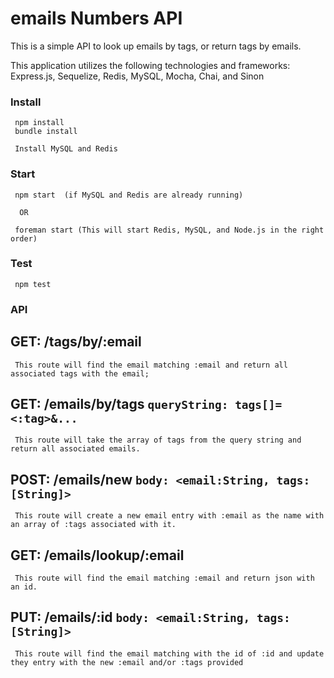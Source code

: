 emails Numbers API
==========================================

This is a simple API to look up emails by tags, or return tags by emails.

This application utilizes the following technologies and frameworks:
    Express.js,
    Sequelize,
    Redis,
    MySQL,
    Mocha,
    Chai, 
    and Sinon

### Install

     npm install
     bundle install

     Install MySQL and Redis

### Start

     npm start  (if MySQL and Redis are already running)

      OR

     foreman start (This will start Redis, MySQL, and Node.js in the right order)

### Test

     npm test

### API

## GET: /tags/by/:email
     This route will find the email matching :email and return all associated tags with the email;

## GET: /emails/by/tags    ```queryString: tags[]=<:tag>&...```
     This route will take the array of tags from the query string and return all associated emails.

## POST: /emails/new       ```body: <email:String, tags:[String]>```
     This route will create a new email entry with :email as the name with an array of :tags associated with it.

## GET: /emails/lookup/:email
     This route will find the email matching :email and return json with an id.

## PUT: /emails/:id        ```body: <email:String, tags:[String]>```
     This route will find the email matching with the id of :id and update they entry with the new :email and/or :tags provided
